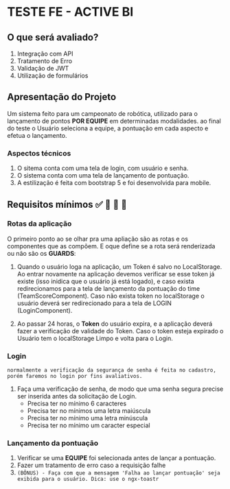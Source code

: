# TESTE FE - ACTIVE BI

## O que será avaliado?

1. Integração com API
1. Tratamento de Erro
1. Validação de JWT
1. Utilização de formulários

## Apresentação do Projeto

Um sistema feito para um campeonato de robótica, utilizado para o lançamento de pontos __POR EQUIPE__ em determinadas modalidades.
ao final do teste o Usuário seleciona a equipe, a pontuação em cada aspecto e efetua o lançamento.

### Aspectos técnicos

1. O sitema conta com uma tela de login, com usuário e senha.
1. O sistema conta com uma tela de lançamento de pontuação.
1. A estilização é feita com bootstrap 5 e foi desenvolvida para mobile.
   
## Requisitos mínimos :white_check_mark: :white_square_button: :white_square_button: :triangular_flag_on_post:

### Rotas da aplicação

O primeiro ponto ao se olhar pra uma apliação são as rotas e os componentes que as compõem. E oque define se a rota será renderizada ou não são os __GUARDS__:

1. Quando o usuário loga na aplicação, um Token é salvo no LocalStorage. Ao entrar novamente na aplicação devemos verificar se esse token já existe (isso inidica que o usuário já está logado), e caso exista redirecionamos para a tela de lançamento da pontuação do time (TeamScoreComponent). Caso não exista token no localStorage o usuário deverá ser redirecionado para a tela de LOGIN (LoginComponent).

1. Ao passar 24 horas, o __Token__ do usuário expira, e a aplicação deverá fazer a verificação de validade do Token. Caso o token esteja expirado o Usuário tem o localStorage Limpo e volta para o Login.

### Login

```normalmente a verificação da segurança de senha é feita no cadastro, porém faremos no login por fins avaliativos.```

1. Faça uma verificação de senha, de modo que uma senha segura precise ser inserida antes da solicitação de Login.
    - Precisa ter no mínimo 6 caracteres
    - Precisa ter no mínimos uma letra maiúscula
    - Precisa ter no mínimo uma letra minúscula
    - Precisa ter no mínimo um caracter especial

### Lançamento da pontuação

1. Verificar se uma __EQUIPE__ foi selecionada antes de lançar a pontuação.
2. Fazer um tratamento de erro caso a requisição falhe
3. ```(BÔNUS) - Faça com que a mensagem 'Falha ao lançar pontuação' seja exibida para o usuário. Dica: use o ngx-toastr```

